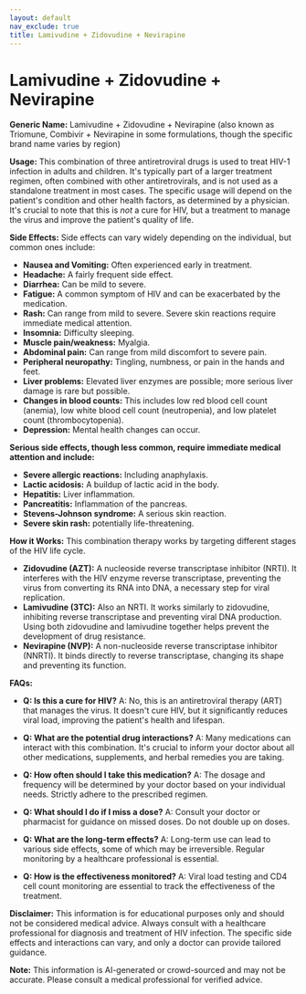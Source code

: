 ```yaml
---
layout: default
nav_exclude: true
title: Lamivudine + Zidovudine + Nevirapine
---
```


# Lamivudine + Zidovudine + Nevirapine

**Generic Name:** Lamivudine + Zidovudine + Nevirapine (also known as Triomune, Combivir + Nevirapine in some formulations, though the specific brand name varies by region)

**Usage:**  This combination of three antiretroviral drugs is used to treat HIV-1 infection in adults and children.  It's typically part of a larger treatment regimen, often combined with other antiretrovirals, and is not used as a standalone treatment in most cases. The specific usage will depend on the patient's condition and other health factors, as determined by a physician.  It's crucial to note that this is *not* a cure for HIV, but a treatment to manage the virus and improve the patient's quality of life.

**Side Effects:**  Side effects can vary widely depending on the individual, but common ones include:

* **Nausea and Vomiting:** Often experienced early in treatment.
* **Headache:** A fairly frequent side effect.
* **Diarrhea:** Can be mild to severe.
* **Fatigue:** A common symptom of HIV and can be exacerbated by the medication.
* **Rash:**  Can range from mild to severe.  Severe skin reactions require immediate medical attention.
* **Insomnia:** Difficulty sleeping.
* **Muscle pain/weakness:** Myalgia.
* **Abdominal pain:**  Can range from mild discomfort to severe pain.
* **Peripheral neuropathy:** Tingling, numbness, or pain in the hands and feet.
* **Liver problems:** Elevated liver enzymes are possible; more serious liver damage is rare but possible.
* **Changes in blood counts:** This includes low red blood cell count (anemia), low white blood cell count (neutropenia), and low platelet count (thrombocytopenia).
* **Depression:** Mental health changes can occur.

**Serious side effects, though less common, require immediate medical attention and include:**

* **Severe allergic reactions:**  Including anaphylaxis.
* **Lactic acidosis:** A buildup of lactic acid in the body.
* **Hepatitis:** Liver inflammation.
* **Pancreatitis:** Inflammation of the pancreas.
* **Stevens-Johnson syndrome:** A serious skin reaction.
* **Severe skin rash:** potentially life-threatening.


**How it Works:**  This combination therapy works by targeting different stages of the HIV life cycle.

* **Zidovudine (AZT):** A nucleoside reverse transcriptase inhibitor (NRTI). It interferes with the HIV enzyme reverse transcriptase, preventing the virus from converting its RNA into DNA, a necessary step for viral replication.
* **Lamivudine (3TC):** Also an NRTI.  It works similarly to zidovudine, inhibiting reverse transcriptase and preventing viral DNA production.  Using both zidovudine and lamivudine together helps prevent the development of drug resistance.
* **Nevirapine (NVP):** A non-nucleoside reverse transcriptase inhibitor (NNRTI).  It binds directly to reverse transcriptase, changing its shape and preventing its function.


**FAQs:**

* **Q: Is this a cure for HIV?** A: No, this is an antiretroviral therapy (ART) that manages the virus. It doesn't cure HIV, but it significantly reduces viral load, improving the patient's health and lifespan.

* **Q: What are the potential drug interactions?** A: Many medications can interact with this combination. It's crucial to inform your doctor about all other medications, supplements, and herbal remedies you are taking.

* **Q: How often should I take this medication?** A: The dosage and frequency will be determined by your doctor based on your individual needs.  Strictly adhere to the prescribed regimen.

* **Q: What should I do if I miss a dose?** A:  Consult your doctor or pharmacist for guidance on missed doses. Do not double up on doses.

* **Q:  What are the long-term effects?** A:  Long-term use can lead to various side effects, some of which may be irreversible. Regular monitoring by a healthcare professional is essential.

* **Q: How is the effectiveness monitored?** A:  Viral load testing and CD4 cell count monitoring are essential to track the effectiveness of the treatment.

**Disclaimer:** This information is for educational purposes only and should not be considered medical advice.  Always consult with a healthcare professional for diagnosis and treatment of HIV infection.  The specific side effects and interactions can vary, and only a doctor can provide tailored guidance.


**Note:** This information is AI-generated or crowd-sourced and may not be accurate. Please consult a medical professional for verified advice.